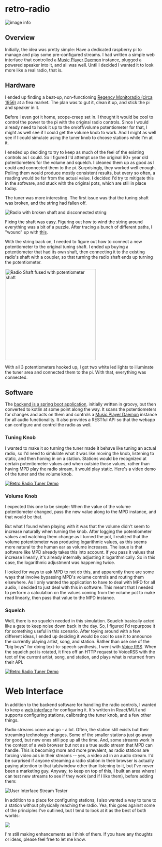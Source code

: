 # retro-radio

![image info](./images/finished-front.jpg)

## Overview

Initially, the idea was pretty simple: Have a dedicated raspberry pi to manage and play some pre-configured streams.
I had written a simple web interface that controlled a [Music Player Daemon](https://www.musicpd.org/) instance, 
plugged a powered speaker into it, and all was well.  Until I decided I wanted it to look more like a real radio, that is.

## Hardware

I ended up finding a beat-up, non-functioning 
[Regency Monitoradio (circa 1956)](https://commons.wikimedia.org/wiki/File:Vintage_Monitoradio_By_Regency,_Model_MR-10,_FM_Receiver,_8_Tubes,_Metal_Case,_Circa_1956_(15096254696).jpg) 
at a flea market. The plan was to gut it, clean it up, and stick the pi and speaker in it.  

Before I even got it home, scope-creep set in.  I thought it would be cool to control the power to the pi with the original 
radio controls.  Since I would already need to hook it up to the on/off/volume potentiometer for that, I might as well 
see if I could get the volume knob to work.  And I might as well see if I could simulate using the tuner knob to choose 
stations while I'm at it.

I eneded up deciding to try to keep as much of the feel of the existing controls as I could.  So I 
figured I'd attempt use the original 60+ year old potentiometers for the volume and squelch.  I cleaned them
up as good as I could and connected them to the pi.  Surprisingly, they worked well enough.  Polling them would produce 
mostly consistent results, but every so often, a reading would be far from the actual value.  I decided I'd try to mitigate 
this in the software, and stuck with the original pots, which are still in place today.

The tuner was more interesting.  The first issue was that the tuning shaft was broken, and the string had fallen off.

![Radio with broken shaft and disconnected string](./images/broken-shaft.jpg)

Fixing the shaft was easy.  Figuring out how to wind the string around everything was a bit of a puzzle.  After tracing a bunch
of different paths, I "wound" up with [this](./images/string.png).

With the string back on, I needed to figure out how to connect a new potentiometer to the original tuning shaft.
I ended up buying a potentiometer that had its own shaft, then connecting it to the existing radio's shaft with a coupler, so that
turning the radio shaft ends up turning the potentiometer.

[//]: # (![Potentiometer fused with radio tuner shaft]&#40;./images/shaft-connected.jpg&#41;)
<img src="./images/shaft-connected.jpg" width=300 alt="Radio Shaft fused with potentiometer shaft">

With all 3 potentiometers hooked up, I got two white led lights to illuminate the tuner area and connected them to the pi. 
With that, everything was connected.

## Software

The [backend is a spring boot application](https://github.com/mboyers/pi-radio), initially written in groovy, but then converted to kotlin at some point along the way. It
scans the potentiometers for changes and acts on them and controls a [Music Player Daemon](https://www.musicpd.org/) instance for all 
audio functionality.  It also provides a RESTful API so that the webapp can configure and control the radio as well.

### Tuning Knob
I wanted to make it so turning the tuner made it behave like tuning an actual radio, so I'd need to simlulate what it was like
moving the knob, listening to static, and then honing in on a station.  Stations would be recognized at certain potentiometer values 
and when outside those values, rather than having MPD play the radio stream, it would play static.  Here's a video demo of the tuner and
the volume knob.

[![Retro Radio Tuner Demo](https://img.youtube.com/vi/5URUADNYmU8/0.jpg)](https://www.youtube.com/watch?v=5URUADNYmU8)

### Volume Knob
I expected this one to be simple:  When the value of the volume potentiometer changed, pass the new value along to the MPD instance,
and that would be that.

But what I found when playing with it was that the volume didn't seem to increase naturally when turning the knob.  After 
logging the potentiometer values and watching them change as I turned the pot, I realized that the volume potentiometer was 
producing logarithmic values, as this seems more natural to the human ear as volume increases.  The issue is that
software like MPD already takes this into account.  If you pass it values that increase linearly,
it's already internally adjusting it logarithmically.  So in this case, the logarithmic adjustment was happening twice.  

I looked for ways to ask MPD to not do this, and apparently there are some ways that involve bypassing MPD's volume controls
and routing them elsewhere.  As I only wanted the application to have to deal with MPD for all audio, I decided to just deal with this 
in software.  This meant that I needed to perform a calculation on the values coming from the volume pot to make read linearly, 
then pass that value to the MPD instance.

### Squelch
Well, there is no squelch needed in this simulation. Squelch basically acted like a gate to keep noise down back in the day.  So, 
I figured I'd repurpose it for something useful in this scenario.  After toying around with a few different ideas, I ended up deciding
it would be cool to use it to announce the currently playing artist, song, and station.  Rather than use one of the "big boys" for
doing text-to-speech synthesis, I went with [Voice RSS](http://www.voicerss.org/).  When the squelch pot is rotated, it fires off an HTTP request 
to VoiceRSS with the text of the current artist, song, and station, and plays what is returned from their API.

[![Retro Radio Tuner Demo](https://img.youtube.com/vi/xBr8wc5PbYg/0.jpg)](https://www.youtube.com/watch?v=xBr8wc5PbYg)

# Web Interface

In addition to the backend software for handling the radio controls, I wanted to keep a [web interface](https://github.com/mboyers/pi-radio-ui) for configuring it.
It's written in React/MUI and supports configuring stations, calibrating the tuner knob, and a few other things.

Radio streams come and go - a lot.  Often, the station still exists but their streaming technology changes.  Some
of the smaller stations just go away for good, but new ones still pop up all the time.  And, some streams work in the
context of a web browser but not as a true audio stream that MPD can handle.  This is becoming more and more prevalent, 
as radio stations are forcing video ads in their streams -- yes, a video ad in an audio stream.  I'd be surprised if anyone 
streaming a radio station in their browser is actually paying attention to that tab/window other than listening to it, 
but I've never been a marketing guy.  Anyway, to keep on top of this, I built an area where I can test new streams to see if they work (and if
I like them), before adding them: 

<img src="./images/ui-test.png" alt="User Interface Stream Tester">

In addition to a place for configuring stations, I also wanted a way to tune to a station without physically reaching
the radio.  Yea, this goes against some of the principles I've outlined, but I tend to look at it as the best of both
worlds:

<img src="./images/ui-listen.png">

I'm still making enhancements as I think of them.  If you have any thoughts or ideas, please feel free to let me know.
